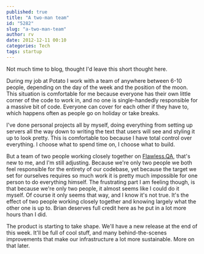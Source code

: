 ```yaml
---
published: true
title: "A two-man team"
id: "5282"
slug: "a-two-man-team"
author: rv
date: 2012-12-11 00:10
categories: Tech
tags: startup
---
```

Not much time to blog, thought I'd leave this short thought here.

During my job at Potato I work with a team of anywhere between 6-10 people, depending on the day of the week and the position of the moon. This situation is comfortable for me because everyone has their own little corner of the code to work in, and no one is single-handedly responsible for a massive bit of code. Everyone can cover for each other if they have to, which happens often as people go on holiday or take breaks.

I've done personal projects all by myself, doing everything from setting up servers all the way down to writing the text that users will see and styling it up to look pretty. This is comfortable too because I have total control over everything. I choose what to spend time on, I choose what to build.

But a team of two people working closely together on <a title="Flawless.QA" href="http://www.flawless.qa" target="_blank">Flawless.QA</a>, that's new to me, and I'm still adjusting. Because we're only two people we both feel responsible for the entirety of our codebase, yet because the target we set for ourselves requires so much work it is pretty much impossible for one person to do everything himself. The frustrating part I am feeling though, is that because we're only two people, it almost seems like I could do it myself. Of course it only seems that way, and I know it's not true. It's the effect of two people working closely together and knowing largely what the other one is up to. Brian deserves full credit here as he put in a lot more hours than I did.

The product is starting to take shape. We'll have a new release at the end of this week. It'll be full of cool stuff, and many behind-the-scenes improvements that make our infrastructure a lot more sustainable. More on that later.